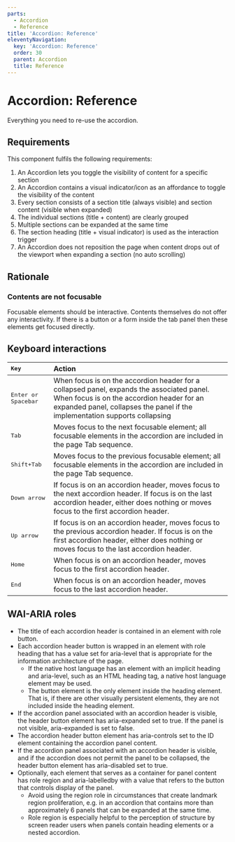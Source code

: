 ```yaml
---
parts:
  - Accordion
  - Reference
title: 'Accordion: Reference'
eleventyNavigation:
  key: 'Accordion: Reference'
  order: 30
  parent: Accordion
  title: Reference
---
```


# Accordion: Reference

<p class="lion-paragraph--emphasis">Everything you need to re-use the accordion.</p>

## Requirements

This component fulfils the following requirements:

1. An Accordion lets you toggle the visibility of content for a specific section
2. An Accordion contains a visual indicator/icon as an affordance to toggle the visibility of the content
3. Every section consists of a section title (always visible) and section content (visible when expanded)
4. The individual sections (title + content) are clearly grouped
5. Multiple sections can be expanded at the same time
6. The section heading (title + visual indicator) is used as the interaction trigger
7. An Accordion does not reposition the page when content drops out of the viewport when expanding a section (no auto scrolling)

## Rationale

### Contents are not focusable

Focusable elements should be interactive. Contents themselves do not offer any interactivity.
If there is a button or a form inside the tab panel then these elements get focused directly.

## Keyboard interactions

| <kbd>Key</kbd>               | Action                                                                                                                                                                                                                |
| :--------------------------- | :-------------------------------------------------------------------------------------------------------------------------------------------------------------------------------------------------------------------- |
| <kbd>Enter or Spacebar</kbd> | When focus is on the accordion header for a collapsed panel, expands the associated panel. When focus is on the accordion header for an expanded panel, collapses the panel if the implementation supports collapsing |
| <kbd>Tab</kbd>               | Moves focus to the next focusable element; all focusable elements in the accordion are included in the page Tab sequence.                                                                                             |
| <kbd>Shift+Tab</kbd>         | Moves focus to the previous focusable element; all focusable elements in the accordion are included in the page Tab sequence.                                                                                         |
| <kbd>Down arrow </kbd>       | If focus is on an accordion header, moves focus to the next accordion header. If focus is on the last accordion header, either does nothing or moves focus to the first accordion header.                             |
| <kbd>Up arrow</kbd>          | If focus is on an accordion header, moves focus to the previous accordion header. If focus is on the first accordion header, either does nothing or moves focus to the last accordion header.                         |
| <kbd>Home</kbd>              | When focus is on an accordion header, moves focus to the first accordion header.                                                                                                                                      |
| <kbd>End</kbd>               | When focus is on an accordion header, moves focus to the last accordion header.                                                                                                                                       |

## WAI-ARIA roles

- The title of each accordion header is contained in an element with role button.
- Each accordion header button is wrapped in an element with role heading that has a value set for aria-level that is appropriate for the information architecture of the page.
  - If the native host language has an element with an implicit heading and aria-level, such as an HTML heading tag, a native host language element may be used.
  - The button element is the only element inside the heading element. That is, if there are other visually persistent elements, they are not included inside the heading element.
- If the accordion panel associated with an accordion header is visible, the header button element has aria-expanded set to true. If the panel is not visible, aria-expanded is set to false.
- The accordion header button element has aria-controls set to the ID element containing the accordion panel content.
- If the accordion panel associated with an accordion header is visible, and if the accordion does not permit the panel to be collapsed, the header button element has aria-disabled set to true.
- Optionally, each element that serves as a container for panel content has role region and aria-labelledby with a value that refers to the button that controls display of the panel.
  - Avoid using the region role in circumstances that create landmark region proliferation, e.g. in an accordion that contains more than approximately 6 panels that can be expanded at the same time.
  - Role region is especially helpful to the perception of structure by screen reader users when panels contain heading elements or a nested accordion.
